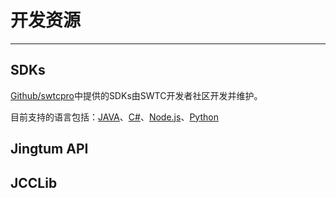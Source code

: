 # 开发资源

***

## SDKs

[Github/swtcpro](https://github.com/swtcpro/)中提供的SDKs由SWTC开发者社区开发并维护。

目前支持的语言包括：[JAVA](https://github.com/swtcpro/jingtum-lib-java)、[C#](https://github.com/swtcpro/jingtum-lib-csharp)、[Node.js](https://github.com/swtcpro/jingtum-lib-nodejs)、[Python](https://github.com/swtcpro/jingtum-lib-python)

## Jingtum API

## JCCLib